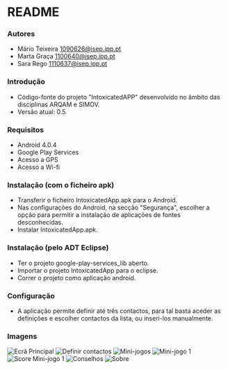 # README #

### Autores ###

* Mário Teixeira [1090626@isep.ipp.pt](mailto:1090626@isep.ipp.pt)
* Marta Graça [1100640@isep.ipp.pt](mailto:1100640@isep.ipp.pt)
* Sara Rego [1110637@isep.ipp.pt](mailto:1110637@isep.ipp.pt)

### Introdução ###

* Código-fonte do projeto "IntoxicatedAPP" desenvolvido no âmbito das disciplinas ARQAM e SIMOV.
* Versão atual: 0.5

### Requisitos ###

* Android 4.0.4
* Google Play Services
* Acesso a GPS
* Acesso a Wi-fi

### Instalação (com o ficheiro apk) ###

* Transferir o ficheiro IntoxicatedApp.apk para o Android.
* Nas configurações do Android, na secção "Segurança", escolher a opção para permitir a instalação de aplicações de fontes desconhecidas.
* Instalar IntoxicatedApp.apk.

### Instalação (pelo ADT Eclipse) ###

* Ter o projeto google-play-services_lib aberto.
* Importar o projeto IntoxicatedApp para o eclipse. 
* Correr o projeto como aplicação android.

### Configuração ###

* A aplicação permite definir até três contactos, para tal basta aceder as definições e escolher contactos da lista, ou inseri-los manualmente.

### Imagens ###

![Ecrã Principal](https://bitbucket.org/mario_1090626/intoxicatedapp/downloads/Screenshot_2015-01-07-16-10-59.png)
![Definir contactos](https://bitbucket.org/mario_1090626/intoxicatedapp/downloads/Screenshot_2015-01-07-16-11-17.png)
![Mini-jogos](https://bitbucket.org/mario_1090626/intoxicatedapp/downloads/Screenshot_2015-01-07-16-11-38.png)
![Mini-jogo 1](https://bitbucket.org/mario_1090626/intoxicatedapp/downloads/Screenshot_2015-01-07-16-11-47.png)
![Score Mini-jogo 1](https://bitbucket.org/mario_1090626/intoxicatedapp/downloads/Screenshot_2015-01-07-16-12-09.png)
![Conselhos](https://bitbucket.org/mario_1090626/intoxicatedapp/downloads/Screenshot_2015-01-07-16-13-16.png)
![Sobre](https://bitbucket.org/mario_1090626/intoxicatedapp/downloads/Screenshot_2015-01-07-16-11-29.png)